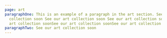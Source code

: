 ```yaml
---
page: art
paragraphOne: This is an example of a paragraph in the art section. See our art
  collection soon See our art collection soon See our art collection soonSee our
  art collection soonSee our art collection soonSee our art collection soon
paragraphTwo: See our art collection soon
---
```

